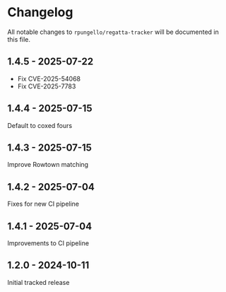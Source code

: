 # Changelog

All notable changes to `rpungello/regatta-tracker` will be documented in this file.

## 1.4.5 - 2025-07-22

- Fix CVE-2025-54068
- Fix CVE-2025-7783

## 1.4.4 - 2025-07-15

Default to coxed fours

## 1.4.3 - 2025-07-15

Improve Rowtown matching

## 1.4.2 - 2025-07-04

Fixes for new CI pipeline

## 1.4.1 - 2025-07-04

Improvements to CI pipeline

## 1.2.0 - 2024-10-11

Initial tracked release
